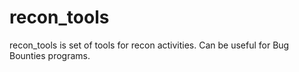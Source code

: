 # recon_tools
recon_tools is set of tools for recon activities. Can be useful for Bug Bounties programs.  
